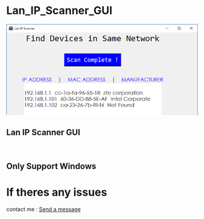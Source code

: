 # Lan_IP_Scanner_GUI

![screenshot](https://github.com/GH0STH4CKER/Lan_IP_Scanner_GUI/blob/main/lanipscanguiss02.png?raw=true)

<h2> Lan IP Scanner GUI </h2>
<br>
<h2> Only Support Windows </h2>

# If theres any issues 
contact me :
<a href="https://m.me/dimuth92">Send a message</a>

